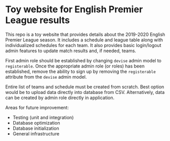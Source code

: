 # Toy website for English Premier League results

This repo is a toy website that provides details about the 2019-2020 English Premier League season.
It includes a schedule and league table along with individualized schedules for each team.
It also provides basic login/logout admin features to update match results and, if needed, teams.

First admin role should be established by changing `devise` admin model to `registerable`.
Once the appropriate admin role (or roles) has been established, remove the ability to sign up by
removing the `registerable` attribute from the `devise` admin model.

Entire list of teams and schedule must be created from scratch.
Best option would be to upload data directly into database from CSV.
Alternatively, data can be created by admin role directly in application.

Areas for future improvement:

* Testing (unit and integration)
* Database optimization
* Database initialization
* General infrastructure
